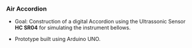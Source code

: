 ### Air Accordion


- Goal: Construction of a digital Accordion using the Ultrassonic Sensor **HC SR04** for simulating the instrument bellows.

- Prototype built using Arduino UNO.
